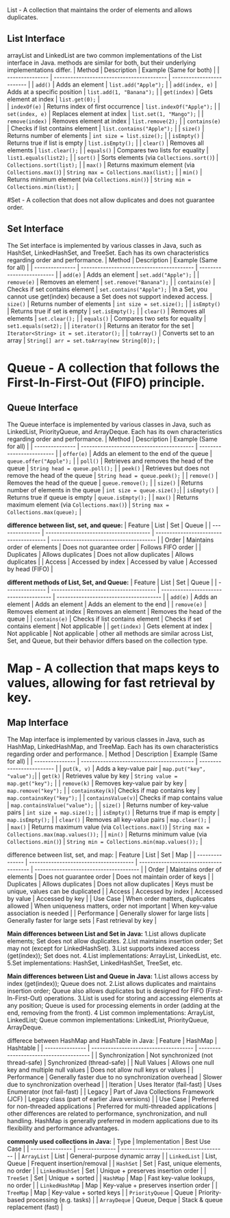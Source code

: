 
List - A collection that maintains the order of elements and allows duplicates.
## List Interface
arrayList and LinkedList are two common implementations of the List interface in Java. methods are similar for both, but their underlying implementations differ.
| Method          | Description                               | Example (Same for both)   |
| --------------- | ----------------------------------------- | ------------------------- |
| `add()`         | Adds an element                           | `list.add("Apple");`      |
| `add(index, e)` | Adds at a specific position               | `list.add(1, "Banana");`  |
| `get(index)`    | Gets element at index                     | `list.get(0);`            |  
| `indexOf(e)`    | Returns index of first occurrence         | `list.indexOf("Apple");`  |
| `set(index, e)` | Replaces element at index                 | `list.set(1, "Mango");`   |
| `remove(index)` | Removes element at index                  | `list.remove(2);`         |
| `contains(e)`   | Checks if list contains element           | `list.contains("Apple");` |
| `size()`        | Returns number of elements                | `int size = list.size();` |
| `isEmpty()`     | Returns true if list is empty             | `list.isEmpty();`         |
| `clear()`       | Removes all elements                      | `list.clear();`           |
| `equals()`      | Compares two lists for equality           | `list1.equals(list2);`    |
| `sort()`        | Sorts elements (via `Collections.sort()`) | `Collections.sort(list);` |
| `max()`       | Returns maximum element (via `Collections.max()`) | `String max = Collections.max(list);` |
| `min()`       | Returns minimum element (via `Collections.min()`) | `String min = Collections.min(list);` |


#Set - A collection that does not allow duplicates and does not guarantee order.
## Set Interface
The Set interface is implemented by various classes in Java, such as HashSet, LinkedHashSet, and TreeSet. Each has its own characteristics regarding order and performance.
| Method          | Description                               | Example (Same for all)    |
| --------------- | ----------------------------------------- | ------------------------- |
| `add(e)`        | Adds an element                           | `set.add("Apple");`       |
| `remove(e)`     | Removes an element                        | `set.remove("Banana");`   |
| `contains(e)`   | Checks if set contains element            | `set.contains("Apple");`  | In a Set, you cannot use get(index) because a Set does not support indexed access.
| `size()`        | Returns number of elements                | `int size = set.size();`  |
| `isEmpty()`     | Returns true if set is empty              | `set.isEmpty();`          |
| `clear()`       | Removes all elements                      | `set.clear();`            |
| `equals()`      | Compares two sets for equality            | `set1.equals(set2);`      |
| `iterator()`    | Returns an iterator for the set           | `Iterator<String> it = set.iterator();` |
| `toArray()`     | Converts set to an array                  | `String[] arr = set.toArray(new String[0]);` |

# Queue - A collection that follows the First-In-First-Out (FIFO) principle.
## Queue Interface
The Queue interface is implemented by various classes in Java, such as LinkedList, PriorityQueue, and ArrayDeque. Each has its own characteristics regarding order and performance.
| Method          | Description                               | Example (Same for all)    |
| --------------- | ----------------------------------------- | ------------------------- |
| `offer(e)`      | Adds an element to the end of the queue   | `queue.offer("Apple");`   |
| `poll()`        | Retrieves and removes the head of the queue | `String head = queue.poll();` |
| `peek()`        | Retrieves but does not remove the head of the queue | `String head = queue.peek();` |
| `remove()`      | Removes the head of the queue             | `queue.remove();`         |
| `size()`        | Returns number of elements in the queue   | `int size = queue.size();`|
| `isEmpty()`     | Returns true if queue is empty            | `queue.isEmpty();`        |
| `max()`       | Returns maximum element (via `Collections.max()`) | `String max = Collections.max(queue);` |


**difference between list, set, and queue:**
| Feature         | List                                   | Set                                    | Queue                                  |
| --------------- | -------------------------------------- | -------------------------------------- | -------------------------------------- |
| Order           | Maintains order of elements            | Does not guarantee order               | Follows FIFO order                     |
| Duplicates      | Allows duplicates                      | Does not allow duplicates              | Allows duplicates                      |
| Access          | Accessed by index                      | Accessed by value                      | Accessed by head (FIFO)                |

**different methods of List, Set, and Queue:**
| Feature         | List                                   | Set                                    | Queue                                  |
| --------------- | -------------------------------------- | -------------------------------------- | -------------------------------------- |
| `add(e)`        | Adds an element                        | Adds an element                        | Adds an element to the end             |
| `remove(e)`     | Removes element at index               | Removes an element                     | Removes the head of the queue          |
| `contains(e)`   | Checks if list contains element        | Checks if set contains element         | Not applicable                          |
| `get(index)`    | Gets element at index                  | Not applicable                         | Not applicable                          |
 other all methods are similar across List, Set, and Queue, but their behavior differs based on the collection type.

# Map - A collection that maps keys to values, allowing for fast retrieval by key.
## Map Interface
The Map interface is implemented by various classes in Java, such as HashMap, LinkedHashMap, and TreeMap. Each has its own characteristics regarding order and performance.
| Method          | Description                               | Example (Same for all)    |
| --------------- | ----------------------------------------- | ------------------------- |
| `put(k, v)`     | Adds a key-value pair                     | `map.put("key", "value");`|
| `get(k)`        | Retrieves value by key                    | `String value = map.get("key");` |
| `remove(k)`     | Removes key-value pair by key             | `map.remove("key");` |
| `containsKey(k)`| Checks if map contains key                 | `map.containsKey("key");` |
| `containsValue(v)`| Checks if map contains value             | `map.containsValue("value");` |
| `size()`        | Returns number of key-value pairs          | `int size = map.size();`  |
| `isEmpty()`     | Returns true if map is empty               | `map.isEmpty();`          |
| `clear()`       | Removes all key-value pairs                | `map.clear();`            |   
| `max()`      | Returns maximum value (via `Collections.max()`) | `String max = Collections.max(map.values());` |
| `min()`      | Returns minimum value (via `Collections.min()`) | `String min = Collections.min(map.values());` |

difference between list, set, and map:
| Feature         | List                                   | Set                                    | Map                                    |
| --------------- | -------------------------------------- | -------------------------------------- | -------------------------------------- |
| Order           | Maintains order of elements            | Does not guarantee order               | Does not maintain order of keys        |
| Duplicates      | Allows duplicates                      | Does not allow duplicates              | Keys must be unique, values can be duplicated |
| Access          | Accessed by index                      | Accessed by value                      | Accessed by key                        |
| Use Case        | When order matters, duplicates allowed | When uniqueness matters, order not important | When key-value association is needed   |
| Performance     | Generally slower for large lists      | Generally faster for large sets        | Fast retrieval by key                  |


**Main differences between List and Set in Java:**
1.List allows duplicate elements; Set does not allow duplicates.
2.List maintains insertion order; Set may not (except for LinkedHashSet).
3.List supports indexed access (get(index)); Set does not.
4.List implementations: ArrayList, LinkedList, etc.
5.Set implementations: HashSet, LinkedHashSet, TreeSet, etc.

**Main differences between List and Queue in Java:**
1.List allows access by index (get(index)); Queue does not.
2.List allows duplicates and maintains insertion order; Queue also allows duplicates but is designed for FIFO (First-In-First-Out) operations.
3.List is used for storing and accessing elements at any position; Queue is used for processing elements in order (adding at the end, removing from the front).
4 List common implementations: ArrayList, LinkedList; Queue common implementations: LinkedList, PriorityQueue, ArrayDeque.

differece between HashMap and HashTable in Java:
| Feature         | HashMap                               | Hashtable                             |
| --------------- | ------------------------------------- | -------------------------------------- |
| Synchronization | Not synchronized (not thread-safe)    | Synchronized (thread-safe)             |
| Null Values     | Allows one null key and multiple null values | Does not allow null keys or values    |
| Performance     | Generally faster due to no synchronization overhead | Slower due to synchronization overhead |
| Iteration       | Uses Iterator (fail-fast)             | Uses Enumerator (not fail-fast)        |
| Legacy          | Part of Java Collections Framework (JCF) | Legacy class (part of earlier Java versions) |
| Use Case        | Preferred for non-threaded applications | Preferred for multi-threaded applications |
other differences are related to performance, synchronization, and null handling. HashMap is generally preferred in modern applications due to its flexibility and performance advantages.


**commonly used collections in Java:**
| Type            | Implementation | Best Use Case                          |
| --------------- | -------------- | -------------------------------------- |
| `ArrayList`     | List           | General-purpose dynamic array          |
| `LinkedList`    | List, Queue    | Frequent insertion/removal             |
| `HashSet`       | Set            | Fast, unique elements, no order        |
| `LinkedHashSet` | Set            | Unique + preserves insertion order     |
| `TreeSet`       | Set            | Unique + sorted                        |
| `HashMap`       | Map            | Fast key-value lookups, no order       |
| `LinkedHashMap` | Map            | Key-value + preserves insertion order  |
| `TreeMap`       | Map            | Key-value + sorted keys                |
| `PriorityQueue` | Queue          | Priority-based processing (e.g. tasks) |
| `ArrayDeque`    | Queue, Deque   | Stack & queue replacement (fast)       |


